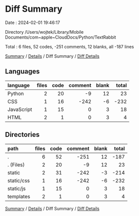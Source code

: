# Diff Summary

Date : 2024-02-01 19:46:17

Directory /Users/wojtek/Library/Mobile Documents/com~apple~CloudDocs/Python/TextRabbit

Total : 6 files,  52 codes, -251 comments, 12 blanks, all -187 lines

[Summary](results.md) / [Details](details.md) / Diff Summary / [Diff Details](diff-details.md)

## Languages
| language | files | code | comment | blank | total |
| :--- | ---: | ---: | ---: | ---: | ---: |
| Python | 2 | 20 | -9 | 12 | 23 |
| CSS | 1 | 16 | -242 | -6 | -232 |
| JavaScript | 1 | 15 | 0 | 3 | 18 |
| HTML | 2 | 1 | 0 | 3 | 4 |

## Directories
| path | files | code | comment | blank | total |
| :--- | ---: | ---: | ---: | ---: | ---: |
| . | 6 | 52 | -251 | 12 | -187 |
| . (Files) | 2 | 20 | -9 | 12 | 23 |
| static | 2 | 31 | -242 | -3 | -214 |
| static/css | 1 | 16 | -242 | -6 | -232 |
| static/js | 1 | 15 | 0 | 3 | 18 |
| templates | 2 | 1 | 0 | 3 | 4 |

[Summary](results.md) / [Details](details.md) / Diff Summary / [Diff Details](diff-details.md)